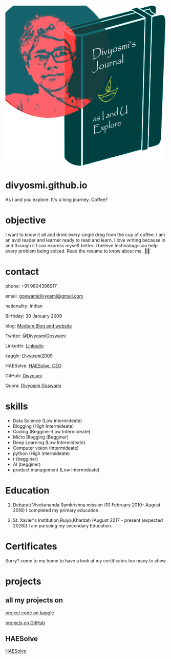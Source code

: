 ![image](https://github.com/Divyosmi/divyosmi.github.io/blob/Main/divyosmi.png)
# divyosmi.github.io
As I and you explore. It's a long journey. Coffee?
# objective
I want to know it all and drink every single dreg from the cup of coffee. I am an avid reader and learner ready to read and learn. I love writing because in and through it I can express myself better. I beleive technology can help every problem being solved. Read the resume to know about me. 🙂😇
# contact 

phone: +91 9804396917 

email: [goswamidivyosmi@gmail.com](https://mailto:goswamidivyosmi@gmail.com)

nationality: Indian 

Birthday: 30 January 2009

blog: [Medium Blog and website](divyosmi.medium.com)

Twitter: [@DivyosmiGoswami](https://twitter.com/DivyosmiGoswami)

LinkedIn: [LinkedIn](https://www.linkedin.com/m/in/divyosmi-goswami-123578202/)

kaggle: [Divyosmi2009](https://www.kaggle.com/divyosmi2009)

HAESolve: [HAESolve, CEO](https://sites.google.com/view/haesolve/)

GitHub: [Divyosmi](https://github.com/divyosmi)

Quora: [Divyosmi Goswami](quora.com/profile/Divyosmi-Goswami-1)

# skills 

* Data Science (Low intermideate)
* Blogging (High Intermideate)
* Coding (Begginer-Low Intermideate)
* Micro Blogging (Begginer)
* Deep Learning (Low Intermideate)
* Computer vision (Intermideate)
* python (High Intermideate)
* r (begginer)
* AI (begginer)
* product management (Low Intermideate)

# Education

1. Debarati Vivekananda Ramkrishna mission (10 February 2010- August 2016) 
I completed my primary education.

2. St. Xavier's Institution,Ruiya,Khardah (August 2017 - present (expected 2026)) 
I am pursuing my secondary Education.

# Certificates 
Sorry? come to my home to have a look at my certificates too many to show 

# projects 
## all my projects on 
[project code on kaggle](https://kaggle.com/divyosmi2009)

[projects on GitHub](https://github.com/Divyosmi)

## HAESolve
[HAESolve](https://sites.google.com/view/haesolve/haesolve)
